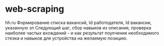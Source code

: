 # web-scraping
hh.ru
Формирование списка вакансий, Id работодателя, Id вакансии, указанную зп
Следующий шаг, сбор навыков из описания, проверка наиболее частых вхождений - и как результат поулчение необходимого стеэка и навыков для устройства на желаемую позицию.
